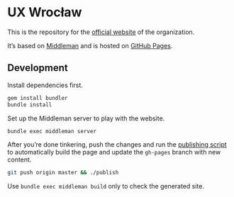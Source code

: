 # UX Wrocław

This is the repository for the [official website](http://uxwroclaw.pl/) of the organization.

It’s based on [Middleman](http://middlemanapp.com/) and is hosted on [GitHub Pages](http://pages.github.com/).

## Development

Install dependencies first.

```bash
gem install bundler
bundle install
```

Set up the Middleman server to play with the website.

```bash
bundle exec middleman server
```

After you’re done tinkering, push the changes and run the [publishing script](publish) to automatically build the page and update the `gh-pages` branch with new content.

```bash
git push origin master && ./publish
```

Use `bundle exec middleman build` only to check the generated site.
